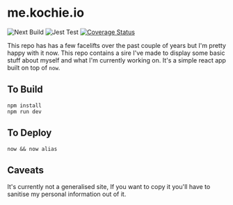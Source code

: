 # me.kochie.io
![Next Build](https://github.com/kochie/me.kochie.io/workflows/Next%20Build/badge.svg)
![Jest Test](https://github.com/kochie/me.kochie.io/workflows/Jest%20Test/badge.svg)
[![Coverage Status](https://coveralls.io/repos/github/kochie/me.kochie.io/badge.svg?branch=master)](https://coveralls.io/github/kochie/me.kochie.io?branch=main)

This repo has has a few facelifts over the past couple of years but I'm pretty happy with it now. This repo contains a sire I've made to display some basic stuff about myself and what I'm currently working on. It's a simple react app built on top of `now`.

## To Build

```
npm install
npm run dev
```

## To Deploy

```
now && now alias
```

## Caveats
It's currently not a generalised site, If you want to copy it you'll have to sanitise my personal information out of it.
